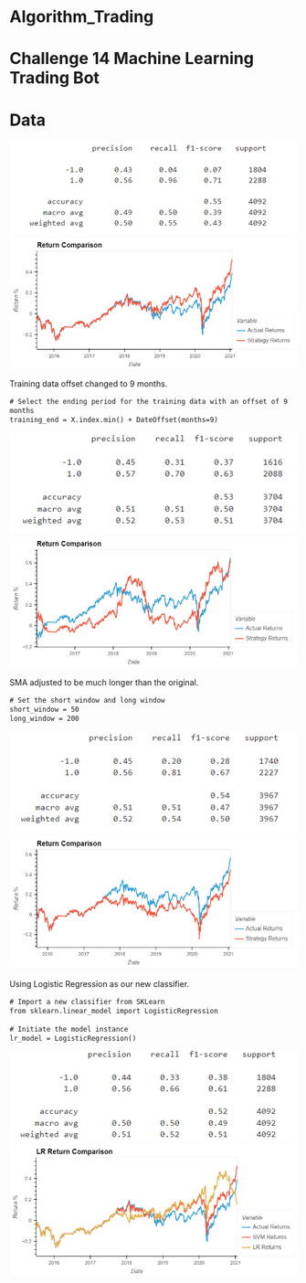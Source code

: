 # Algorithm_Trading
# Challenge 14 Machine Learning Trading Bot

# Data

![svm_report](Images/svm_report.png)
![svm_graph](Images/svm_graph.png)

Training data offset changed to 9 months.
```
# Select the ending period for the training data with an offset of 9 months
training_end = X.index.min() + DateOffset(months=9)
```
![training_report](Images/training_report.png)
![training_graph](Images/training_graph.png)

SMA adjusted to be much longer than the original.
``` 
# Set the short window and long window
short_window = 50
long_window = 200
```
![sma_report](Images/sma_report.png)
![sma_graph](Images/sma_graph.png)

Using Logistic Regression as our new classifier.
```
# Import a new classifier from SKLearn
from sklearn.linear_model import LogisticRegression

# Initiate the model instance
lr_model = LogisticRegression()
```
![lr_report](Images/lr_report.png)
![lr_graph](Images/lr_graph.png)
